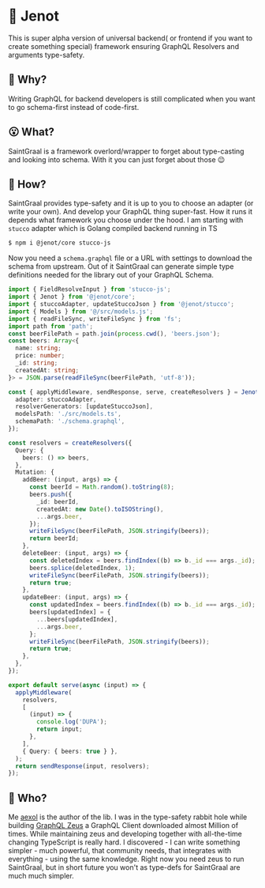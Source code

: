 # 🐾 Jenot

This is super alpha version of universal backend( or frontend if you want to create something special) framework ensuring GraphQL Resolvers and arguments type-safety. 

## 🤔 Why? 
Writing GraphQL for backend developers is still complicated when you want to go schema-first instead of code-first.

## 😮 What?

SaintGraal is a framework overlord/wrapper to forget about type-casting and looking into schema. With it you can just forget about those 😉

## 🫠 How?

SaintGraal provides type-safety and it is up to you to choose an adapter (or write your own). And develop your GraphQL thing super-fast. How it runs it depends what framework you choose under the hood. I am starting with `stucco` adapter which is Golang compiled backend running in TS

```sh
$ npm i @jenot/core stucco-js
```

Now you need a `schema.graphql` file or a URL with settings to download the schema from upstream. Out of it SaintGraal can generate simple type definitions needed for the library out of your GraphQL Schema.

```ts
import { FieldResolveInput } from 'stucco-js';
import { Jenot } from '@jenot/core';
import { stuccoAdapter, updateStuccoJson } from '@jenot/stucco';
import { Models } from '@/src/models.js';
import { readFileSync, writeFileSync } from 'fs';
import path from 'path';
const beerFilePath = path.join(process.cwd(), 'beers.json');
const beers: Array<{
  name: string;
  price: number;
  _id: string;
  createdAt: string;
}> = JSON.parse(readFileSync(beerFilePath, 'utf-8'));

const { applyMiddleware, sendResponse, serve, createResolvers } = Jenot<Models, FieldResolveInput>({
  adapter: stuccoAdapter,
  resolverGenerators: [updateStuccoJson],
  modelsPath: './src/models.ts',
  schemaPath: './schema.graphql',
});

const resolvers = createResolvers({
  Query: {
    beers: () => beers,
  },
  Mutation: {
    addBeer: (input, args) => {
      const beerId = Math.random().toString(8);
      beers.push({
        _id: beerId,
        createdAt: new Date().toISOString(),
        ...args.beer,
      });
      writeFileSync(beerFilePath, JSON.stringify(beers));
      return beerId;
    },
    deleteBeer: (input, args) => {
      const deletedIndex = beers.findIndex((b) => b._id === args._id);
      beers.splice(deletedIndex, 1);
      writeFileSync(beerFilePath, JSON.stringify(beers));
      return true;
    },
    updateBeer: (input, args) => {
      const updatedIndex = beers.findIndex((b) => b._id === args._id);
      beers[updatedIndex] = {
        ...beers[updatedIndex],
        ...args.beer,
      };
      writeFileSync(beerFilePath, JSON.stringify(beers));
      return true;
    },
  },
});

export default serve(async (input) => {
  applyMiddleware(
    resolvers,
    [
      (input) => {
        console.log('DUPA');
        return input;
      },
    ],
    { Query: { beers: true } },
  );
  return sendResponse(input, resolvers);
});

```

## 🧌 Who?

Me [aexol](https://github.com/aexol) is the author of the lib. I was in the type-safety rabbit hole while building [GraphQL Zeus](https://github.com/graphql-editor/graphql-zeus) a GraphQL Client downloaded almost Million of times. While maintaining zeus and developing together with all-the-time changing TypeScript is really hard. I discovered - I can write something simpler - much powerful, that community needs, that integrates with everything - using the same knowledge. Right now you need zeus to run SaintGraal, but in short future you won't as type-defs for SaintGraal are much much simpler.
